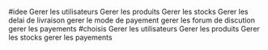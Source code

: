 #idee
Gerer les utilisateurs
Gerer les produits
Gerer les stocks
Gerer les delai de livraison
gerer le mode de payement
gerer les forum de discution
gerer les payements
#choisis
Gerer les utilisateurs
Gerer les produits
Gerer les stocks
gerer les payements